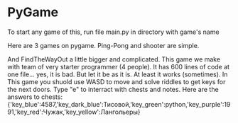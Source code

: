 # PyGame
To start any game of this, run file main.py in directory with game's name

Here are 3 games on pygame. 
Ping-Pong and shooter are simple.

And FindTheWayOut a little bigger and complicated. This game we make with team of very starter programmer (4 people). It has 600 lines of code at one file... yes, it is bad. But let it be as it is. At least it works (sometimes).
In This game you shuold use WASD to move and solve riddles to get keys for the next doors. Type "e" to interract with chests and notes.
Here are the answers to chests: {'key_blue':4587,'key_dark_blue':Тисовой,'key_green':python,'key_purple':1991,'key_red':Чужак,'key_yellow':Лангольеры}
